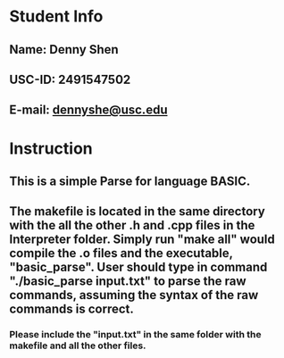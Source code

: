 # Student Info
## Name: Denny Shen
## USC-ID: 2491547502
## E-mail: dennyshe@usc.edu


# Instruction

## This is a simple Parse for language BASIC.
## The makefile is located in the same directory with the all the other .h and .cpp files in the Interpreter folder. Simply run "make all" would compile the .o files and the executable, "basic_parse". User should type in command "./basic_parse input.txt" to parse the raw commands, assuming the syntax of the raw commands is correct.
### Please include the "input.txt" in the same folder with the makefile and all the other files.

